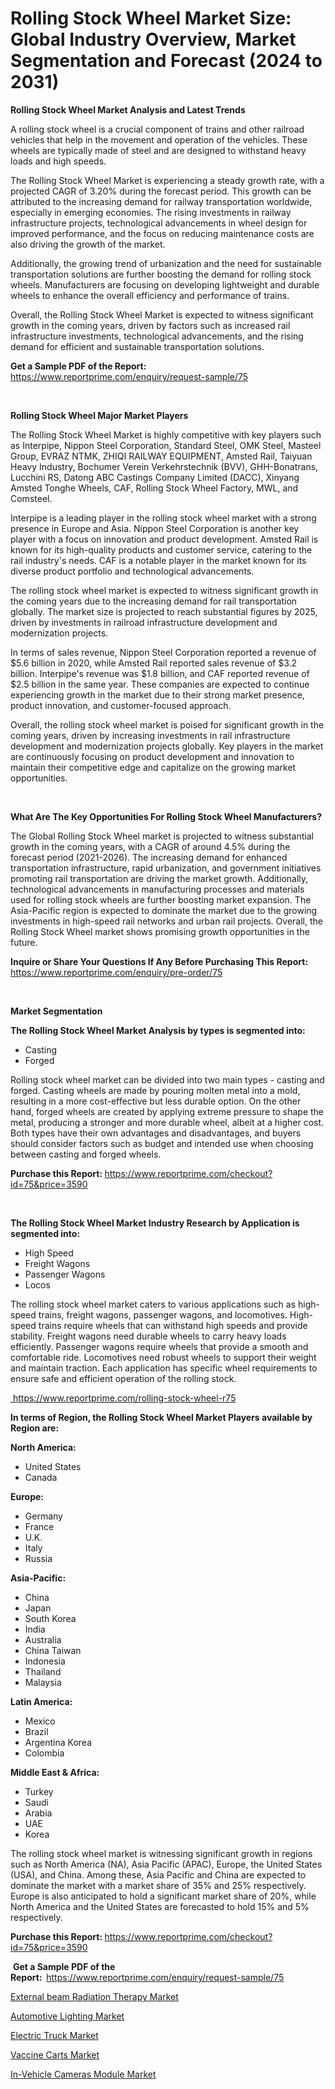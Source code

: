 <p><h1>Rolling Stock Wheel Market Size: Global Industry Overview, Market Segmentation and Forecast (2024 to 2031)</h1></p><p><strong>Rolling Stock Wheel Market Analysis and Latest Trends</strong></p>
<p><p>A rolling stock wheel is a crucial component of trains and other railroad vehicles that help in the movement and operation of the vehicles. These wheels are typically made of steel and are designed to withstand heavy loads and high speeds.</p><p>The Rolling Stock Wheel Market is experiencing a steady growth rate, with a projected CAGR of 3.20% during the forecast period. This growth can be attributed to the increasing demand for railway transportation worldwide, especially in emerging economies. The rising investments in railway infrastructure projects, technological advancements in wheel design for improved performance, and the focus on reducing maintenance costs are also driving the growth of the market.</p><p>Additionally, the growing trend of urbanization and the need for sustainable transportation solutions are further boosting the demand for rolling stock wheels. Manufacturers are focusing on developing lightweight and durable wheels to enhance the overall efficiency and performance of trains.</p><p>Overall, the Rolling Stock Wheel Market is expected to witness significant growth in the coming years, driven by factors such as increased rail infrastructure investments, technological advancements, and the rising demand for efficient and sustainable transportation solutions.</p></p>
<p><strong>Get a Sample PDF of the Report:&nbsp;</strong> <a href="https://www.reportprime.com/enquiry/request-sample/75">https://www.reportprime.com/enquiry/request-sample/75</a></p>
<p>&nbsp;</p>
<p><strong>Rolling Stock Wheel Major Market Players</strong></p>
<p><p>The Rolling Stock Wheel Market is highly competitive with key players such as Interpipe, Nippon Steel Corporation, Standard Steel, OMK Steel, Masteel Group, EVRAZ NTMK, ZHIQI RAILWAY EQUIPMENT, Amsted Rail, Taiyuan Heavy Industry, Bochumer Verein Verkehrstechnik (BVV), GHH-Bonatrans, Lucchini RS, Datong ABC Castings Company Limited (DACC), Xinyang Amsted Tonghe Wheels, CAF, Rolling Stock Wheel Factory, MWL, and Comsteel.</p><p>Interpipe is a leading player in the rolling stock wheel market with a strong presence in Europe and Asia. Nippon Steel Corporation is another key player with a focus on innovation and product development. Amsted Rail is known for its high-quality products and customer service, catering to the rail industry's needs. CAF is a notable player in the market known for its diverse product portfolio and technological advancements.</p><p>The rolling stock wheel market is expected to witness significant growth in the coming years due to the increasing demand for rail transportation globally. The market size is projected to reach substantial figures by 2025, driven by investments in railroad infrastructure development and modernization projects.</p><p>In terms of sales revenue, Nippon Steel Corporation reported a revenue of $5.6 billion in 2020, while Amsted Rail reported sales revenue of $3.2 billion. Interpipe's revenue was $1.8 billion, and CAF reported revenue of $2.5 billion in the same year. These companies are expected to continue experiencing growth in the market due to their strong market presence, product innovation, and customer-focused approach.</p><p>Overall, the rolling stock wheel market is poised for significant growth in the coming years, driven by increasing investments in rail infrastructure development and modernization projects globally. Key players in the market are continuously focusing on product development and innovation to maintain their competitive edge and capitalize on the growing market opportunities.</p></p>
<p>&nbsp;</p>
<p><strong>What Are The Key Opportunities For Rolling Stock Wheel Manufacturers?</strong></p>
<p><p>The Global Rolling Stock Wheel market is projected to witness substantial growth in the coming years, with a CAGR of around 4.5% during the forecast period (2021-2026). The increasing demand for enhanced transportation infrastructure, rapid urbanization, and government initiatives promoting rail transportation are driving the market growth. Additionally, technological advancements in manufacturing processes and materials used for rolling stock wheels are further boosting market expansion. The Asia-Pacific region is expected to dominate the market due to the growing investments in high-speed rail networks and urban rail projects. Overall, the Rolling Stock Wheel market shows promising growth opportunities in the future.</p></p>
<p><strong>Inquire or Share Your Questions If Any Before Purchasing This Report:</strong> <a href="https://www.reportprime.com/enquiry/pre-order/75">https://www.reportprime.com/enquiry/pre-order/75</a></p>
<p>&nbsp;</p>
<p><strong>Market Segmentation</strong></p>
<p><strong>The Rolling Stock Wheel Market Analysis by types is segmented into:</strong></p>
<p><ul><li>Casting</li><li>Forged</li></ul></p>
<p><p>Rolling stock wheel market can be divided into two main types - casting and forged. Casting wheels are made by pouring molten metal into a mold, resulting in a more cost-effective but less durable option. On the other hand, forged wheels are created by applying extreme pressure to shape the metal, producing a stronger and more durable wheel, albeit at a higher cost. Both types have their own advantages and disadvantages, and buyers should consider factors such as budget and intended use when choosing between casting and forged wheels.</p></p>
<p><strong>Purchase this Report:&nbsp;</strong><a href="https://www.reportprime.com/checkout?id=75&price=3590">https://www.reportprime.com/checkout?id=75&price=3590</a></p>
<p>&nbsp;</p>
<p><strong>The Rolling Stock Wheel Market Industry Research by Application is segmented into:</strong></p>
<p><ul><li>High Speed</li><li>Freight Wagons</li><li>Passenger Wagons</li><li>Locos</li></ul></p>
<p><p>The rolling stock wheel market caters to various applications such as high-speed trains, freight wagons, passenger wagons, and locomotives. High-speed trains require wheels that can withstand high speeds and provide stability. Freight wagons need durable wheels to carry heavy loads efficiently. Passenger wagons require wheels that provide a smooth and comfortable ride. Locomotives need robust wheels to support their weight and maintain traction. Each application has specific wheel requirements to ensure safe and efficient operation of the rolling stock.</p></p>
<p><a href="https://www.reportprime.com/rolling-stock-wheel-r75">&nbsp;https://www.reportprime.com/rolling-stock-wheel-r75</a></p>
<p><strong>In terms of Region, the Rolling Stock Wheel Market Players available by Region are:</strong></p>
<p>
    <p> <strong> North America: </strong>
        <ul>
            <li>United States</li>
            <li>Canada</li>
        </ul>
        </p> 
    <p> <strong> Europe: </strong>
        <ul>
            <li>Germany</li>
            <li>France</li>
            <li>U.K.</li>
            <li>Italy</li>
            <li>Russia</li>
        </ul>
        </p> 
    <p> <strong> Asia-Pacific: </strong>
        <ul>
            <li>China</li>
            <li>Japan</li>
            <li>South Korea</li>
            <li>India</li>
            <li>Australia</li>
            <li>China Taiwan</li>
            <li>Indonesia</li>
            <li>Thailand</li>
            <li>Malaysia</li>
        </ul>
        </p> 
    <p> <strong> Latin America: </strong>
        <ul>
            <li>Mexico</li>
            <li>Brazil</li>
            <li>Argentina Korea</li>
            <li>Colombia</li>
        </ul>
        </p> 
    <p> <strong> Middle East & Africa: </strong>
        <ul>
            <li>Turkey</li>
            <li>Saudi</li>
            <li>Arabia</li>
            <li>UAE</li>
            <li>Korea</li>
        </ul>
    </p>
    </p>
<p><p>The rolling stock wheel market is witnessing significant growth in regions such as North America (NA), Asia Pacific (APAC), Europe, the United States (USA), and China. Among these, Asia Pacific and China are expected to dominate the market with a market share of 35% and 25% respectively. Europe is also anticipated to hold a significant market share of 20%, while North America and the United States are forecasted to hold 15% and 5% respectively.</p></p>
<p><strong>Purchase this Report: </strong><a href="https://www.reportprime.com/checkout?id=75&price=3590">https://www.reportprime.com/checkout?id=75&price=3590</a></p>
<p>&nbsp;<strong>Get a Sample PDF of the Report:&nbsp;&nbsp;</strong><a href="https://www.reportprime.com/enquiry/request-sample/75">https://www.reportprime.com/enquiry/request-sample/75</a></p>
<p><strong></strong></p>
<p><p><a href="https://medium.com/@millerjimk/external-beam-radiation-therapy-market-size-market-segmentation-market-trends-and-growth-analysis-ebf9b8205b26">External beam Radiation Therapy Market</a></p><p><a href="https://github.com/dmmanir420/Market-Research-Report-List-2/blob/main/automotive-lighting-market.md">Automotive Lighting Market</a></p><p><a href="https://github.com/susanjprice2023/Market-Research-Report-List-2/blob/main/electric-truck-market.md">Electric Truck Market</a></p><p><a href="https://medium.com/@ashlybednar/global-vaccine-carts-market-sector-types-applications-market-player-strategies-regional-growth-99b2aacd1880">Vaccine Carts Market</a></p><p><a href="https://www.linkedin.com/pulse/in-vehicle-cameras-module-market-size-share-analysis-growth-jyzkc?trackingId=93saA8RzQASbXlIQzN9VyA%3D%3D">In-Vehicle Cameras Module Market</a></p></p>